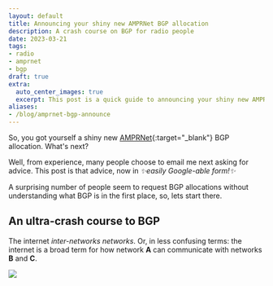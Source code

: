 ```yaml
---
layout: default
title: Announcing your shiny new AMPRNet BGP allocation
description: A crash course on BGP for radio people
date: 2023-03-21
tags:
- radio
- amprnet
- bgp
draft: true
extra:
  auto_center_images: true
  excerpt: This post is a quick guide to announcing your shiny new AMPRNet BGP allocation
aliases:
- /blog/amprnet-bgp-announce
---
```


So, you got yourself a shiny new [AMPRNet](https://ampr.org){:target="_blank"} BGP allocation. What's next?

Well, from experience, many people choose to email me next asking for advice. This post is that advice, now in *:sparkles:easily Google-able form!:sparkles:*

A surprising number of people seem to request BGP allocations without understanding what BGP is in the first place, so, lets start there.

## An ultra-crash course to BGP

The internet *inter-networks networks*. Or, in less confusing terms: the internet is a broad term for how network **A** can communicate with networks **B** and **C**.

![](/assets/blog/amprnet-bgp-announce/internet_1.svg)
